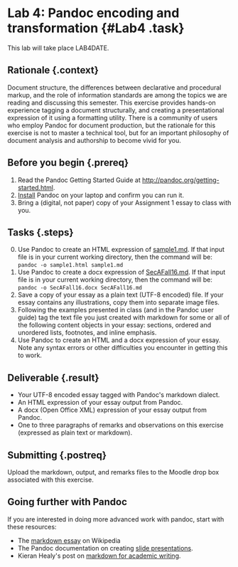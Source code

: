 # Lab 4: Pandoc encoding and transformation {#Lab4 .task}

This lab will take place LAB4DATE.

## Rationale {.context}

Document structure, the differences between declarative and procedural markup,
and the role of information standards are among the topics we are reading and 
discussing this semester. This exercise provides hands-on experience tagging a 
document structurally, and creating a presentational expression of it using
a formatting utility. There is a community of users who employ Pandoc
for document production, but the rationale for this exercise is not to master
a technical tool, but for an important philosophy of document analysis and 
authorship to become vivid for you.  
 
## Before you begin {.prereq}
1. Read the Pandoc Getting Started Guide at
   <http://pandoc.org/getting-started.html>.
2. [Install](http://pandoc.org/installing.html)
   Pandoc on your laptop and confirm you can run it.
3. Bring a (digital, not paper) copy of your Assignment 1 essay to
   class with you.

## Tasks {.steps}

0. Use Pandoc to create an HTML expression of
   [sample1.md](https://raw.githubusercontent.com/LIS501/syllabi/master/labs/sample1.md). If
   that input file is in your current working directory, then the
   command will be: `pandoc -o sample1.html sample1.md`
1. Use Pandoc to create a docx expression of
   [SecAFall16.md](https://raw.githubusercontent.com/LIS501/syllabi/master/SecAFall16.md). If
   that input file is in your current working directory, then the
   command will be: `pandoc -o SecAFall16.docx SecAFall16.md`
2. Save a copy of your essay as a plain text (UTF-8 encoded) file. If
   your essay contains any illustrations, copy them into separate image
   files.
3. Following the examples presented in class (and in the Pandoc user guide)
   tag the text file you just created with markdown for some or all of the
   following content objects in your essay: sections, ordered
   and unordered lists, footnotes, and inline emphasis.
4. Use Pandoc to create an HTML and a docx expression of your
   essay. Note any syntax errors or other difficulties you encounter
   in getting this to work.

## Deliverable {.result}
- Your UTF-8 encoded essay tagged with Pandoc's markdown dialect.
- An HTML expression of your essay output from Pandoc.
- A docx (Open Office XML) expression of your essay output from
  Pandoc.
- One to three paragraphs of remarks and observations on this exercise
  (expressed as plain text or markdown).

## Submitting {.postreq}
Upload the markdown, output, and remarks files to the Moodle drop box
associated with this exercise.

## Going further with Pandoc
If you are interested in doing more advanced work with pandoc, start with these resources:

- The [markdown essay](https://en.wikipedia.org/wiki/Markdown) on Wikipedia
- The Pandoc documentation on creating [slide presentations](http://pandoc.org/MANUAL.html#producing-slide-shows-with-pandoc).
- Kieran Healy's post on [markdown for academic writing](https://kieranhealy.org/blog/archives/2014/01/23/plain-text/).
